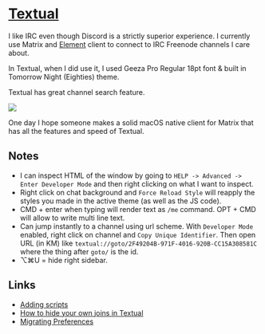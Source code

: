 # [Textual](https://www.codeux.com/textual/)

I like IRC even though Discord is a strictly superior experience. I currently use Matrix and [Element](https://element.io) client to connect to IRC Freenode channels I care about.

In Textual, when I did use it, I used Geeza Pro Regular 18pt font & built in Tomorrow Night (Eighties) theme.

Textual has great channel search feature.

![](https://i.imgur.com/CMBW8Qf.png)

One day I hope someone makes a solid macOS native client for Matrix that has all the features and speed of Textual.

## Notes

- I can inspect HTML of the window by going to `HELP -> Advanced -> Enter Developer Mode` and then right clicking on what I want to inspect.
- Right click on chat background and `Force Reload Style` will reapply the styles you made in the active theme (as well as the JS code).
- CMD + enter when typing will render text as `/me` command. OPT + CMD will allow to write multi line text.
- Can jump instantly to a channel using url scheme. With `Developer Mode` enabled, right click on channel and `Copy Unique Identifier`. Then open URL (in KM) like `textual://goto/2F49204B-971F-4016-920B-CC15A308581C` where the thing after `goto/` is the id.
- ⌥⌘U = hide right sidebar.

## Links

- [Adding scripts](https://help.codeux.com/textual/Writing-Scripts.kb)
- [How to hide your own joins in Textual](https://blog.jay2k1.com/2016/11/12/how-to-hide-your-own-joins-in-textual/)
- [Migrating Preferences](https://help.codeux.com/textual/Migrating-Preferences.kb)
